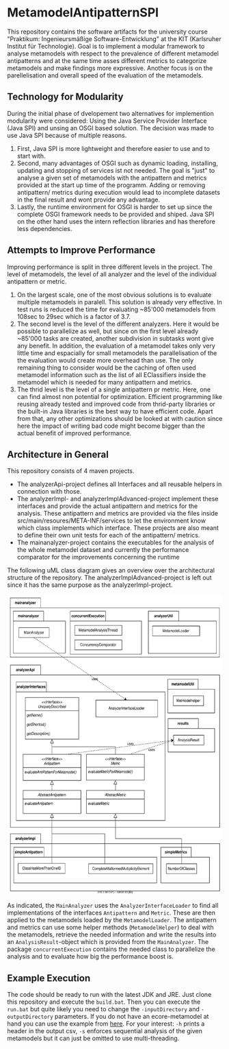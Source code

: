 # MetamodelAntipatternSPI

This repository contains the software artifacts for the university course "Praktikum: Ingenieursmäßige Software-Entwicklung" at the KIT (Karlsruher Institut für Technologie). Goal is to implement a modular framework to analyse metamodels with respect to the prevalence of different metamodel antipatterns and at the same time asses different metrics to categorize metamodels and make findings more expressive. Another focus is on the parellelisation and overall speed of the evaluation of the metamodels.

## Technology for Modularity 

During the initial phase of dvelopement two alternatives for implemention modularity were considered: Using the Java Service Provider Interface (Java SPI) and unsing an OSGI based solution. The decision was made to use Java SPI because of multiple reasons.
1. First, Java SPI is more lightweight and therefore easier to use and to start with.
2. Second, many advantages of OSGI such as dynamic loading, installing, updating and stopping of services ist not needed. The goal is "just" to analyse a given set of metamodels with the antipattern and metrics provided at the start up time of the programm. Adding or removing antipattern/ metrics during execution would lead to incomplete datasets in the final result and wont provide any advantage.
3. Lastly, the runtime environment for OSGI is harder to set up since the complete OSGI framework needs to be provided and shiped. Java SPI on the other hand uses the intern reflection libraries and has therefore less dependencies.

## Attempts to Improve Performance

Improving performance is split in three different levels in the project. The level of metamodels, the level of all analyzer and the level of the individual antipattern or metric.
1. On the largest scale, one of the most obvious solutions is to evaluate multiple metamodels in paralell. This solution is already very effective. In test runs is reduced the time for evaluating ~85'000 metamodels from 108sec to 29sec which is a factor of 3.7.
2. The second level is the level of the different analyzers. Here it would be possible to parallelize as well, but since on the first level already ~85'000 tasks are created, another subdivision in subtasks wont give any benefit. In addition, the evaluation of a metamodel takes only very little time and espacially for small metamodels the parallelisation of the the evaluation would create more overhead than use. The only remaining thing to consider would be the caching of often used metamodel information such as the list of all EClassifiers inside the metamodel which is needed for many antipattern and metrics.
3. The thrid level is the level of a single antipattern pr metric. Here, one can find almost non potential for optimization. Efficient programming like reusing already tested and improved code from thrid-party libraries or the built-in Java libraries is the best way to have efficient code. Apart from that, any other optimizations should be looked at with caution since here the impact of writing bad code might become bigger than the actual benefit of improved performance.

## Architecture in General

This repository consists of 4 maven projects.
* The analyzerApi-project defines all Interfaces and all reusable helpers in connection with those.
* The analyzerImpl- and analyzerImplAdvanced-project implement these interfaces and provide the actual antipattern and metrics for the analysis. These antipattern and metrics are provided via the files inside src/main/resoures/META-INF/services to let the environment know which class implements which interface. These projects are also meant to define their own unit tests for each of the antipattern/ metrics.
* The mainanalyzer-project contains the executables for the analysis of the whole metamodel dataset and currently the performance comparator for the improvements concerning the runtime

The following uML class diagram gives an overview over the architectural structure of the repository. The analyzerImplAdvanced-project is left out since it has the same purpose as the analyzerImpl-project. 
<p align="center">
<img src="https://github.com/NeumannDirk/MetamodelAntipatternSPI/blob/main/pictures/uml.svg" width="700" height="700"/>
</p>

As indicated, the `MainAnalyzer` uses the `AnalyzerInterfaceLoader` to find all implementations of the interfaces `Antipattern` and `Metric`. These are then applied to the metamodels loaded by the `MetamodelLoader`. The antipattern and metrics can use some helper methods (`MetamodelHelper`) to deal with the metamodels, retrieve the needed information and write the results into an `AnalysisResult`-object which is provided from the `MainAnalyzer`. The package `concurrentExecution` contains the needed class to parallelize the analysis and to evaluate how big the performance boost is.

## Example Execution

The code should be ready to run with the latest JDK and JRE. Just clone this repository and execute the `build.bat`. Then you can execute the `run.bat` but quite likely you need to change the `-inputDirectory` and `-outputDirectory` parameters. If you do not have an ecore-metamodel at hand you can use the example from [here](https://github.com/NeumannDirk/MetamodelAntipatternSPI/tree/main/analyzerImpl/src/test/resources). For your interest: `-h` prints a header in the output csv, `-s` enforces sequential analysis of the given metamodels but it can just be omitted to use multi-threading.
